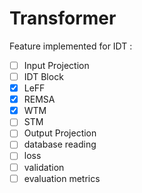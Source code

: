 # Transformer

Feature implemented for IDT :

- [ ] Input Projection
- [ ] IDT Block
- [x] LeFF
- [x] REMSA
- [x] WTM
- [ ] STM
- [ ] Output Projection
- [ ] database reading
- [ ] loss
- [ ] validation
- [ ] evaluation metrics